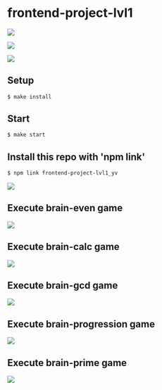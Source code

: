 # frontend-project-lvl1

<a href="https://codeclimate.com/github/codeclimate/codeclimate/maintainability"><img src="https://api.codeclimate.com/v1/badges/a99a88d28ad37a79dbf6/maintainability" /></a>

<a href="https://codeclimate.com/github/codeclimate/codeclimate/test_coverage"><img src="https://api.codeclimate.com/v1/badges/a99a88d28ad37a79dbf6/test_coverage" /></a>

<img src="https://travis-ci.org/yavictor/frontend-project-lvl1.svg?branch=master" />

## Setup

```sh
$ make install
```

## Start

```sh
$ make start
```

## Install this repo with 'npm link'

```sh
$ npm link frontend-project-lvl1_yv
```
<a href="https://asciinema.org/a/nAaOetD5LoIs3g4RCQBZGTe3A" target="_blank"><img src="https://asciinema.org/a/nAaOetD5LoIs3g4RCQBZGTe3A.svg" /></a>

## Execute brain-even game

<a href="https://asciinema.org/a/Ern3rEjDmidYrskxmtvJrfh2z" target="_blank"><img src="https://asciinema.org/a/Ern3rEjDmidYrskxmtvJrfh2z.svg" /></a>

## Execute brain-calc game

<a href="https://asciinema.org/a/DD9Zivjd2ImoZ8ehLxvEFnrJn" target="_blank"><img src="https://asciinema.org/a/DD9Zivjd2ImoZ8ehLxvEFnrJn.svg" /></a>

## Execute brain-gcd game

<a href="https://asciinema.org/a/DnVP7rQtPG1BTaD3jntqNSfd8" target="_blank"><img src="https://asciinema.org/a/DnVP7rQtPG1BTaD3jntqNSfd8.svg" /></a>

## Execute brain-progression game

<a href="https://asciinema.org/a/laHRQB379yU1YOaemU1QjBHXU" target="_blank"><img src="https://asciinema.org/a/laHRQB379yU1YOaemU1QjBHXU.svg" /></a>

## Execute brain-prime game

<a href="https://asciinema.org/a/hfSvijPSngW7CDzfhNQfZuoEv" target="_blank"><img src="https://asciinema.org/a/hfSvijPSngW7CDzfhNQfZuoEv.svg" /></a>
